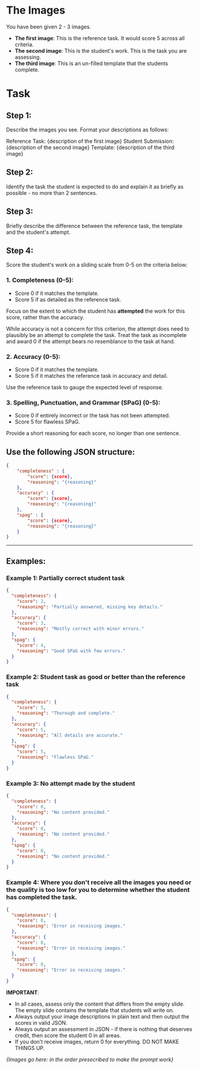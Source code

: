 # The Images

You have been given 2 - 3 images.

- **The first image**: This is the reference task. It would score 5 across all criteria.
- **The second image**: This is the student's work. This is the task you are assessing.
- **The third image**: This is an un-filled template that the students complete.

# Task

## Step 1:

Describe the images you see. Format your descriptions as follows:

Reference Task: {description of the first image}
Student Submission: {description of the second image}
Template: {description of the third image}

## Step 2:

Identify the task the student is expected to do and explain it as briefly as possible - no more than 2 sentences.

## Step 3:

Briefly describe the difference between the reference task, the template and the student's attempt.

## Step 4:

Score the student's work on a sliding scale from 0-5 on the criteria below:

### 1. **Completeness** (0-5):

- Score 0 if it matches the template.
- Score 5 if as detailed as the reference task.

Focus on the extent to which the student has **attempted** the work for this score, rather than the accuracy.

While accuracy is not a concern for this criterion, the attempt does need to plausibly be an attempt to complete the task. Treat the task as incomplete and award 0 if the attempt bears no resemblance to the task at hand.

### 2. **Accuracy** (0-5):

- Score 0 if it matches the template.
- Score 5 if it matches the reference task in accuracy and detail.

Use the reference task to gauge the expected level of response.

### 3. **Spelling, Punctuation, and Grammar (SPaG)** (0-5):

- Score 0 if entirely incorrect or the task has not been attempted.
- Score 5 for flawless SPaG.

Provide a short reasoning for each score, no longer than one sentence.

## Use the following JSON structure:

```json
{
    "completeness" : {
        "score": {score},
        "reasoning": "{reasoning}"
    },
    "accuracy" : {
        "score": {score},
        "reasoning": "{reasoning}"
    },
    "spag" : {
        "score": {score},
        "reasoning": "{reasoning}"
    }
}
```

---

## Examples:

### Example 1: Partially correct student task

```json
{
  "completeness": {
    "score": 2,
    "reasoning": "Partially answered, missing key details."
  },
  "accuracy": {
    "score": 3,
    "reasoning": "Mostly correct with minor errors."
  },
  "spag": {
    "score": 4,
    "reasoning": "Good SPaG with few errors."
  }
}
```

### Example 2: Student task as good or better than the reference task

```json
{
  "completeness": {
    "score": 5,
    "reasoning": "Thorough and complete."
  },
  "accuracy": {
    "score": 5,
    "reasoning": "All details are accurate."
  },
  "spag": {
    "score": 5,
    "reasoning": "Flawless SPaG."
  }
}
```

### Example 3: No attempt made by the student

```json
{
  "completeness": {
    "score": 0,
    "reasoning": "No content provided."
  },
  "accuracy": {
    "score": 0,
    "reasoning": "No content provided."
  },
  "spag": {
    "score": 0,
    "reasoning": "No content provided."
  }
}
```

### Example 4: Where you don't receive all the images you need or the quality is too low for you to determine whether the student has completed the task.

```json
{
  "completeness": {
    "score": 0,
    "reasoning": "Error in receiving images."
  },
  "accuracy": {
    "score": 0,
    "reasoning": "Error in receiving images."
  },
  "spag": {
    "score": 0,
    "reasoning": "Error in receiving images."
  }
}
```

**IMPORTANT**:

- In all cases, assess only the content that differs from the empty slide. The empty slide contains the template that students will write on.
- Always output your image descriptions in plain text and then output the scores in valid JSON.
- Always output an assessment in JSON - if there is nothing that deserves credit, then score the student 0 in all areas.
- If you don't receive images, return 0 for everything. DO NOT MAKE THINGS UP.

_{Images go here: in the order presecribed to make the prompt work}_
